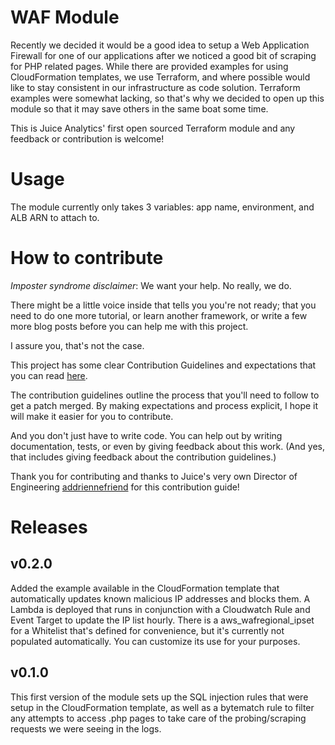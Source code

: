 # WAF Module

Recently we decided it would be a good idea to setup a Web Application Firewall
for one of our applications after we noticed a good bit of scraping for PHP related
pages.  While there are provided examples for using CloudFormation templates, we use
Terraform, and where possible would like to stay consistent in our
infrastructure as code solution.  Terraform examples were somewhat lacking, so
that's why we decided to open up this module so that it may save others
in the same boat some time.

This is Juice Analytics' first open sourced Terraform module and any feedback
or contribution is welcome!

# Usage
The module currently only takes 3 variables: app name, environment, and
ALB ARN to attach to.

# How to contribute

*Imposter syndrome disclaimer*: We want your help. No really, we do.

There might be a little voice inside that tells you you're not ready; that you need to do one more tutorial, or learn another framework, or write a few more blog posts before you can help me with this project.

I assure you, that's not the case.

This project has some clear Contribution Guidelines and expectations that you can read [here](https://github.com/juiceinc/terraform-aws-juiceinc-waf/blob/master/CONTRIBUTING.md).

The contribution guidelines outline the process that you'll need to follow to get a patch merged. By making expectations and process explicit, I hope it will make it easier for you to contribute.

And you don't just have to write code. You can help out by writing documentation, tests, or even by giving feedback about this work. (And yes, that includes giving feedback about the contribution guidelines.)

Thank you for contributing and thanks to Juice's very own Director of Engineering [addriennefriend](https://www.github.com/adriennefriend) for this contribution guide!

# Releases

## v0.2.0

Added the example available in the CloudFormation template that automatically updates known malicious IP addresses and 
blocks them.  A Lambda is deployed that runs in conjunction with a Cloudwatch Rule and Event Target to update the IP
list hourly.  There is a aws_wafregional_ipset for a Whitelist that's defined for convenience, but it's currently not populated
automatically.  You can customize its use for your purposes.

## v0.1.0

This first version of the module sets up the SQL injection rules that
were setup in the CloudFormation template, as well as a bytematch rule to
filter any attempts to access .php pages to take care of the probing/scraping requests
we were seeing in the logs.

